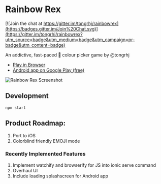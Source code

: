 Rainbow Rex
=====================

[![Join the chat at https://gitter.im/tongrhj/rainbowrex](https://badges.gitter.im/Join%20Chat.svg)](https://gitter.im/tongrhj/rainbowrex?utm_source=badge&utm_medium=badge&utm_campaign=pr-badge&utm_content=badge)

An addictive, fast-paced :rainbow: colour picker game by @tongrhj

* [Play in Browser](http://rainbowrex.herokuapp.com)
* [Android app on Google Play (free)](https://play.google.com/store/apps/details?id=com.sotonggames.rainbowrex&hl=en)

![Rainbow Rex Screenshot](https://lh3.googleusercontent.com/O7fvBAJ_knaILjTDMg1pOJiDCktcK1rbsmhA6-3TDtryZ54jtWY6-UGsEuNrIIGPyUA=h900-rw)

## Development

```
npm start
```

## Product Roadmap:
1. Port to iOS
1. Colorblind friendly EMOJI mode

### Recently Implemented Features
1. Implement watchify and browserify for JS into ionic serve command
1. Overhaul UI
1. Include loading splashscreen for Android app
